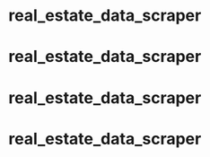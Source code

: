 # real_estate_data_scraper
# real_estate_data_scraper
# real_estate_data_scraper
# real_estate_data_scraper
